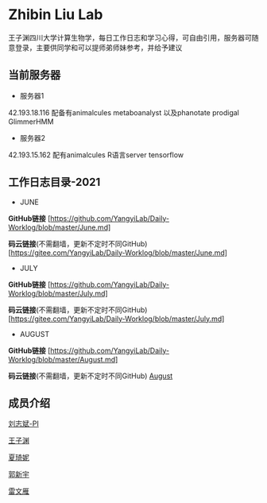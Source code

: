 # Zhibin Liu Lab
王子渊四川大学计算生物学，每日工作日志和学习心得，可自由引用，服务器可随意登录，主要供同学和可以提师弟师妹参考，并给予建议

## 当前服务器
+ 服务器1 

42.193.18.116 配备有animalcules metaboanalyst 以及phanotate prodigal GlimmerHMM
+ 服务器2

42.193.15.162 配有animalcules R语言server tensorflow

## 工作日志目录-2021
+ JUNE 
  
**GitHub链接** [https://github.com/YangyiLab/Daily-Worklog/blob/master/June.md]

**码云链接**(不需翻墙，更新不定时不同GitHub)[https://gitee.com/YangyiLab/Daily-Worklog/blob/master/June.md]
+ JULY 

**GitHub链接** [https://github.com/YangyiLab/Daily-Worklog/blob/master/July.md]

**码云链接**(不需翻墙，更新不定时不同GitHub) [https://gitee.com/YangyiLab/Daily-Worklog/blob/master/July.md]

+ AUGUST
  
**GitHub链接** [https://github.com/YangyiLab/Daily-Worklog/blob/master/August.md]

**码云链接**(不需翻墙，更新不定时不同GitHub) [August](https://gitee.com/YangyiLab/Daily-Worklog/blob/master/August.md)

## 成员介绍
[刘志斌-PI]()

[王子渊](July.md)

[夏琦妮]()

[郭新宇]()

[雷文雁]()
